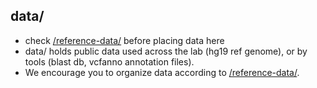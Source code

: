 ## data/
* check [/reference-data/](https://github.research.chop.edu/RIS/reference_data) before placing data here
* data/ holds public data used across the lab (hg19 ref genome), or by tools (blast db, vcfanno annotation files). 
* We encourage you to organize data according to [/reference-data/](https://github.research.chop.edu/RIS/reference_data).
